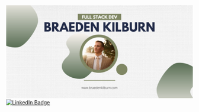 [![Braeden's GitHub Banner](./assets/GitHubHeader.png)](https://www.braedenkilburn.com)
[![LinkedIn Badge](https://img.shields.io/badge/LinkedIn-Profile-informational?style=flat&logo=linkedin&logoColor=white&color=0D76A8)](http://linkedin.com/in/braedenkilburn/)
